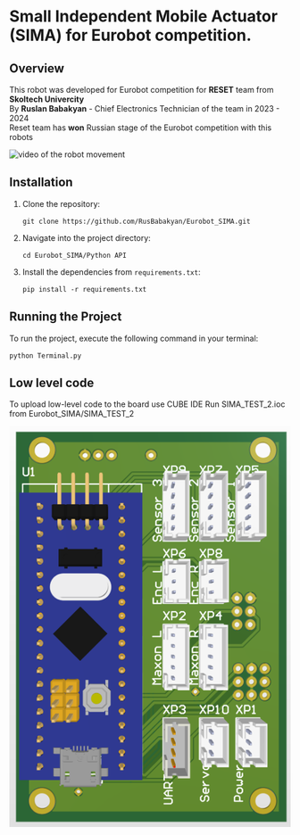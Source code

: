 # Small Independent Mobile Actuator (SIMA) for Eurobot competition.

## Overview

This robot was developed for Eurobot competition for **RESET** team from **Skoltech Univercity**\
By **Ruslan Babakyan** - Chief Electronics Technician of the team in 2023 - 2024 \
Reset team has **won** Russian stage of the Eurobot competition with this robots

![video of the robot movement](images/VID_20240526_141127-ezgif.com-video-to-gif-converter.gif)

## Installation

1. Clone the repository:

   ```
   git clone https://github.com/RusBabakyan/Eurobot_SIMA.git
   ```

2. Navigate into the project directory:

   ```
   cd Eurobot_SIMA/Python API
   ```

3. Install the dependencies from `requirements.txt`:

   ```
   pip install -r requirements.txt
   ```

## Running the Project

To run the project, execute the following command in your terminal:

```
python Terminal.py
```

## Low level code
To upload low-level code to the board use CUBE IDE
Run SIMA_TEST_2.ioc from Eurobot_SIMA/SIMA_TEST_2

![PCB board](images/pcb_board.png)